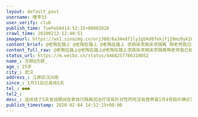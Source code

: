 ```yaml
---
layout: default_post
username: 噗李33
user_verify: club
publish_time: TueFeb0414:52:15+08002020
crawl_time: 20200212-12:40:51
imageurl: https://wx1.sinaimg.cn/orj360/6a34e8f1ly1gbkd8fekjfj20mz0yk108.jpg
content_brief: @老陶在路上 @老陶在路上 @老陶在路上 求病床求病床求隔离 陶老师我已私信您 烦请加我微信@央视新闻 @央视新闻 @央视新闻 肺炎患者求助超话 求助人信息【姓名】方妍@方妍_ 【年龄】25岁【所在城市】武汉【所在小区、社区】江岸区汉兴街【患病时间】1月31日 已高烧5天【联系方式】150 711 ...全文
content_full_raw: @老陶在路上@老陶在路上@老陶在路上求病床求病床求隔离陶老师我已私信您烦请加我微信@央视新闻@央视新闻@央视新闻求助人信息【姓名】方妍@方妍_【年龄】25岁【所在城市】武汉【所在小区、社区】江岸区汉兴街【患病时间】1月31日已高烧5天【联系方式】●●●【病情描述】连续烧了5天发烧期间在家自行隔离加治疗没有针对性药吃没有营养餐1月4号拍片确诊为新型冠状病毒荆州
status_url: https://m.weibo.cn/status/4468257786310052
name_: 方妍@方妍_
age_: 25岁
city_: 武汉
address_: 江岸区汉兴街
since_: 1月31日已高烧5天
tel_: ●●●
tel2_: 
desc_: 连续烧了5天发烧期间在家自行隔离加治疗没有针对性药吃没有营养餐1月4号拍片确诊为新型冠状病毒荆州
publish_timestamp: 2020-02-04 14:52:15+08:00
---
```

